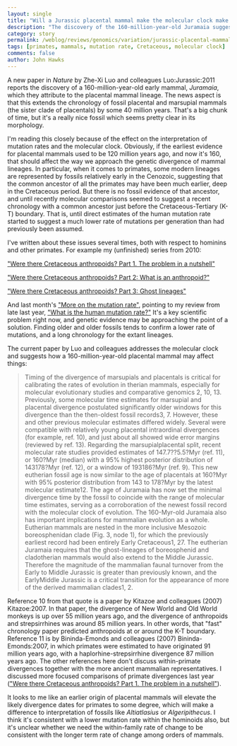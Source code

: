 ```yaml
---
layout: single 
title: "Will a Jurassic placental mammal make the molecular clock make sense?" 
description: "The discovery of the 160-million-year-old Juramaia suggests a lower mutation rate and longer chronology for primates." 
category: story
permalink: /weblog/reviews/genomics/variation/jurassic-placental-mammal-luo-2011.html
tags: [primates, mammals, mutation rate, Cretaceous, molecular clock] 
comments: false 
author: John Hawks 
---
```


A new paper in <i>Nature</i> by Zhe-Xi Luo and colleagues <bib>Luo:Jurassic:2011</bib> reports the discovery of a 160-million-year-old early mammal, <i>Juramaia</i>, which they attribute to the placental mammal lineage. The news aspect is that this extends the chronology of fossil placental and marsupial mammals (the sister clade of placentals) by some 40 million years. That's a big chunk of time, but it's a really nice fossil which seems pretty clear in its morphology. 

I'm reading this closely because of the effect on the interpretation of mutation rates and the molecular clock. Obviously, if the earliest evidence for placental mammals used to be 120 million years ago, and now it's 160, that should affect the way we approach the genetic divergence of mammal lineages. In particular, when it comes to primates, some modern lineages are represented by fossils relatively early in the Cenozoic, suggesting that the common ancestor of all the primates may have been much earlier, deep in the Cretaceous period. But there is no fossil evidence of that ancestor, and until recently molecular comparisons seemed to suggest a recent chronology with a common ancestor just before the Cretaceous-Tertiary (K-T) boundary. That is, until direct estimates of the human mutation rate started to suggest a much lower rate of mutations per generation than had previously been assumed. 

I've written about these issues several times, both with respect to hominins and other primates. For example my (unfinished) series from 2010: 

<a href="http://johnhawks.net/weblog/reviews/miocene_apes/early_primates/cretaceous-primates-2010.html">"Were there Cretaceous anthropoids? Part 1. The problem in a nutshell"</a>

<a href="http://johnhawks.net/weblog/reviews/miocene_apes/early_primates/what-is-an-anthropoid-2010.html">"Were there Cretaceous anthropoids? Part 2: What is an anthropoid?"</a>

<a href="http://johnhawks.net/weblog/reviews/miocene_apes/early_primates/ghost-lineages-2010.html">"Were there Cretaceous anthropoids? Part 3: Ghost lineages"</a>

And last month's <a href="http://johnhawks.net/weblog/reviews/genomics/variation/more-mutation-rate-1000-genomes-2011.html">"More on the mutation rate"</a>, pointing to my review from late last year, <a href="http://johnhawks.net/weblog/reviews/genomics/variation/human-mutation-rate-review-2010.html">"What is the human mutation rate?"</a> It's a key scientific problem right now, and genetic evidence may be approaching the point of a solution. Finding older and older fossils tends to confirm a lower rate of mutations, and a long chronology for the extant lineages. 

The current paper by Luo and colleagues addresses the molecular clock and suggests how a 160-million-year-old placental mammal may affect things: 

<blockquote>Timing of the divergence of marsupials and placentals is critical for calibrating the rates of evolution in therian mammals, especially for molecular evolutionary studies and comparative genomics 2, 10, 13. Previously, some molecular time estimates for marsupial and placental divergence postulated significantly older windows for this divergence than the then-oldest fossil records3, 7. However, these and other previous molecular estimates differed widely. Several were compatible with relatively young placental intraordinal divergences (for example, ref. 10), and just about all showed wide error margins (reviewed by ref. 13). Regarding the marsupialplacental split, recent molecular rate studies provided estimates of 147.7??5.5?Myr (ref. 11), or 160?Myr (median) with a 95% highest posterior distribution of 143178?Myr (ref. 12), or a window of 193186?Myr (ref. 9). This new eutherian fossil age is now similar to the age of placentals at 160?Myr with 95% posterior distribution from 143 to 178?Myr by the latest molecular estimate12. The age of Juramaia has now set the minimal divergence time by the fossil to coincide with the range of molecular time estimates, serving as a corroboration of the newest fossil record with the molecular clock of evolution. The 160-Myr-old Juramaia also has important implications for mammalian evolution as a whole. Eutherian mammals are nested in the more inclusive Mesozoic boreosphenidan clade (Fig. 3, node 1), for which the previously earliest record had been entirely Early Cretaceous1, 27. The eutherian Juramaia requires that the ghost-lineages of boreosphenid and cladotherian mammals would also extend to the Middle Jurassic. Therefore the magnitude of the mammalian faunal turnover from the Early to Middle Jurassic is greater than previously known, and the EarlyMiddle Jurassic is a critical transition for the appearance of more of the derived mammalian clades1, 2.</blockquote>

Reference 10 from that quote is a paper by Kitazoe and colleagues (2007) <bib>Kitazoe:2007</bib>. In that paper, the divergence of New World and Old World monkeys is up over 55 million years ago, and the divergence of anthropoids and strepsirrhines was around 85 million years. In other words, that "fast" chronology paper predicted anthropoids at or around the K-T boundary. Reference 11 is by Bininda-Emonds and colleagues (2007) <bib>Bininda-Emonds:2007</bib>, in which primates were estimated to have originated 91 million years ago, with a haplorhine-strepsirrhine divergence 87 million years ago. The other references here don't discuss within-primate divergences together with the more ancient mammalian representatives. I discussed more focused comparisons of primate divergences last year (<a href="http://johnhawks.net/weblog/reviews/miocene_apes/early_primates/cretaceous-primates-2010.html">"Were there Cretaceous anthropoids? Part 1. The problem in a nutshell"</a>). 

It looks to me like an earlier origin of placental mammals will elevate the likely divergence dates for primates to some degree, which will make a difference to interpretation of fossils like <i>Altiatlasius</i> or <i>Algeripithecus</i>. I think it's consistent with a lower mutation rate within the hominoids also, but it's unclear whether we need the within-family rate of change to be consistent with the longer term rate of change among orders of mammals. 



